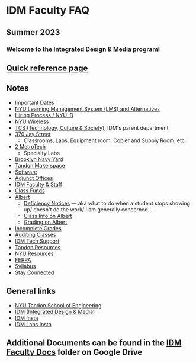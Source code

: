 # IDM Faculty FAQ

## Summer 2023
### Welcome to the Integrated Design & Media program!



## [Quick reference page](s2023_tldr.md)

## Notes
* [Important Dates](important_dates.md)
* [NYU Learning Management System (LMS) and Alternatives](nyu_classes.md)
* [Hiring Process / NYU ID](uploading_i9_and_tax_forms.md)
* [NYU Wireless](nyu_wireless.md)
* [TCS \(Technology, Culture & Society\)](tcs.md), IDM's parent department
* [370 Jay Street](370Jay.md)
  * Classrooms, Labs, Equipment room, Copier and Supply Room, etc.
* [2 MetroTech](2MetroTech.md)
  * Specialty Labs
* [Brooklyn Navy Yard](BNYB22.md)
* [Tandon Makerspace](makerspace.md)
* [Software](software.md)
* [Adjunct Offices](adjunctoffices_md.md)
* [IDM Faculty & Staff](idm_faculty_and_staff.md)
* [Class Funds](class_funds.md)
* [Albert](grading/albert_roster__grading.md)
  * [Deficiency Notices](grading/deficiency_notices.md) — aka what to do when a student stops showing up/ doesn't do the work/ I am generally concerned...
  * [Class Info on Albert](class_roster.md)
  * [Grading on Albert](grading/)
* [Incomplete Grades](grading/incomplete_grades.md)
* [Auditing Classes](grading/auditing_classes.md)
* [IDM Tech Support](idm_tech_support.md)
* [Tandon Resources](soe_resources.md)
* [NYU Resources](nyu_resources.md)
* [FERPA](ferpa.md)
* [Syllabus](syllabi.md)
* [Stay Connected](stay_connected.md)

## General links
* [NYU Tandon School of Engineering](http://engineering.nyu.edu)
* [IDM \(Integrated Design & Media\)](http://idm.engineering.nyu.edu)
* [IDM Insta](https://instagram.com/idmnyu)
* [IDM Labs Insta](https://instagram.com/idmlabs)

## Additional Documents can be found in the [IDM Faculty Docs](https://drive.google.com/drive/folders/1LSAL0-JkUvCeaEEnBFLSszpnENd_aGxd?usp=sharing) folder on Google Drive
